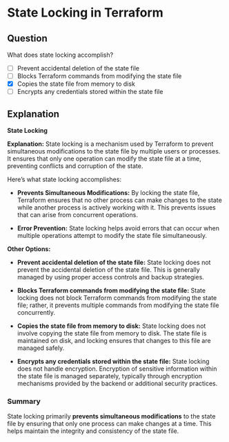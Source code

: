 # State Locking in Terraform

## Question

What does state locking accomplish?

- [ ] Prevent accidental deletion of the state file
- [ ] Blocks Terraform commands from modifying the state file
- [x] Copies the state file from memory to disk
- [ ] Encrypts any credentials stored within the state file

## Explanation

**State Locking**

**Explanation:** State locking is a mechanism used by Terraform to prevent simultaneous modifications to the state file by multiple users or processes. It ensures that only one operation can modify the state file at a time, preventing conflicts and corruption of the state.

Here’s what state locking accomplishes:

- **Prevents Simultaneous Modifications:** By locking the state file, Terraform ensures that no other process can make changes to the state while another process is actively working with it. This prevents issues that can arise from concurrent operations.
  
- **Error Prevention:** State locking helps avoid errors that can occur when multiple operations attempt to modify the state file simultaneously.

**Other Options:**

- **Prevent accidental deletion of the state file:** State locking does not prevent the accidental deletion of the state file. This is generally managed by using proper access controls and backup strategies.
  
- **Blocks Terraform commands from modifying the state file:** State locking does not block Terraform commands from modifying the state file; rather, it prevents multiple commands from modifying the state file concurrently.

- **Copies the state file from memory to disk:** State locking does not involve copying the state file from memory to disk. The state file is maintained on disk, and locking ensures that changes to this file are managed safely.

- **Encrypts any credentials stored within the state file:** State locking does not handle encryption. Encryption of sensitive information within the state file is managed separately, typically through encryption mechanisms provided by the backend or additional security practices.

### Summary

State locking primarily **prevents simultaneous modifications** to the state file by ensuring that only one process can make changes at a time. This helps maintain the integrity and consistency of the state file.
